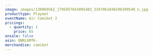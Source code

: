 ```yaml
---
image: images/130069562_1795957643895483_3347061848296399540_n.jpg
producttype: Playmat
eventName: Air Comiket 2
pricings:
  - quantity: 1
    price: 65
onsale: false
asin: QNRLGMfK-
merchandise: comiket
---
```

